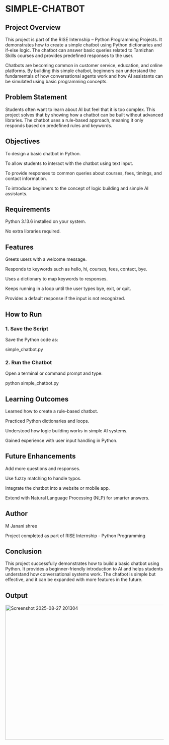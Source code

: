# SIMPLE-CHATBOT

## Project Overview

This project is part of the RISE Internship – Python Programming Projects. It demonstrates how to create a simple chatbot using Python dictionaries and if-else logic. The chatbot can answer basic queries related to Tamizhan Skills courses and provides predefined responses to the user.

Chatbots are becoming common in customer service, education, and online platforms. By building this simple chatbot, beginners can understand the fundamentals of how conversational agents work and how AI assistants can be simulated using basic programming concepts.

## Problem Statement

Students often want to learn about AI but feel that it is too complex. This project solves that by showing how a chatbot can be built without advanced libraries. The chatbot uses a rule-based approach, meaning it only responds based on predefined rules and keywords.

## Objectives

To design a basic chatbot in Python.

To allow students to interact with the chatbot using text input.

To provide responses to common queries about courses, fees, timings, and contact information.

To introduce beginners to the concept of logic building and simple AI assistants.

## Requirements

Python 3.13.6 installed on your system.

No extra libraries required.


## Features

Greets users with a welcome message.

Responds to keywords such as hello, hi, courses, fees, contact, bye.

Uses a dictionary to map keywords to responses.

Keeps running in a loop until the user types bye, exit, or quit.

Provides a default response if the input is not recognized.


## How to Run

### 1. Save the Script

Save the Python code as:

simple_chatbot.py

### 2. Run the Chatbot

Open a terminal or command prompt and type:

python simple_chatbot.py


## Learning Outcomes

Learned how to create a rule-based chatbot.

Practiced Python dictionaries and loops.

Understood how logic building works in simple AI systems.

Gained experience with user input handling in Python.


## Future Enhancements

Add more questions and responses.

Use fuzzy matching to handle typos.

Integrate the chatbot into a website or mobile app.

Extend with Natural Language Processing (NLP) for smarter answers.


## Author
M Janani shree

Project completed as part of RISE Internship - Python Programming

## Conclusion

This project successfully demonstrates how to build a basic chatbot using Python. It provides a beginner-friendly introduction to AI and helps students understand how conversational systems work. The chatbot is simple but effective, and it can be expanded with more features in the future.

## Output
<img width="844" height="428" alt="Screenshot 2025-08-27 201304" src="https://github.com/user-attachments/assets/8fe5dff3-a20b-4a81-b92e-7b4a0e7a482e" />
